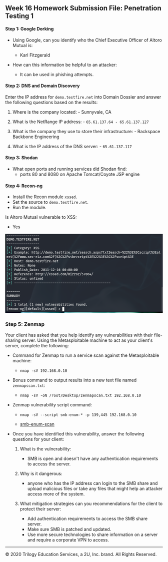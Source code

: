 ## Week 16 Homework Submission File: Penetration Testing 1

#### Step 1: Google Dorking


- Using Google, can you identify who the Chief Executive Officer of Altoro Mutual is:
  - Karl Fitzgerald

- How can this information be helpful to an attacker:
  - It can be used in phishing attempts.


#### Step 2: DNS and Domain Discovery

Enter the IP address for `demo.testfire.net` into Domain Dossier and answer the following questions based on the results:

  1. Where is the company located:
    - Sunnyvale, CA

  2. What is the NetRange IP address:
    - `65.61.137.64 - 65.61.137.127`

  3. What is the company they use to store their infrastructure:
    - Rackspace Backbone Engineering

  4. What is the IP address of the DNS server:
    - `65.61.137.117`

#### Step 3: Shodan

- What open ports and running services did Shodan find:
  - ports 80 and 8080 on Apache Tomcat/Coyote JSP engine

#### Step 4: Recon-ng

- Install the Recon module `xssed`.
- Set the source to `demo.testfire.net`.
- Run the module.

Is Altoro Mutual vulnerable to XSS:
  - Yes

  ![XSSED results](Images/HW_16_XSSED_vuln.png)

### Step 5: Zenmap

Your client has asked that you help identify any vulnerabilities with their file-sharing server. Using the Metasploitable machine to act as your client's server, complete the following:

- Command for Zenmap to run a service scan against the Metasploitable machine:
  - `nmap -sV 192.168.0.10`

- Bonus command to output results into a new text file named `zenmapscan.txt`:
  - `nmap -sV -oN /root/Desktop/zenmapscan.txt 192.168.0.10`

- Zenmap vulnerability script command:
  - `nmap -sV --script smb-enum-* -p 139,445 192.168.0.10`

  - [smb-enum-scan](Scans/nmap-smb-enum-scan.txt)

- Once you have identified this vulnerability, answer the following questions for your client:
  1. What is the vulnerability:
      - SMB is open and doesn't have any authentication requirements to access the server.

  2. Why is it dangerous:
      - anyone who has the IP address can login to the SMB share and upload malicious files or take any files that might help an attacker access more of the system.

  3. What mitigation strategies can you recommendations for the client to protect their server:
      - Add authentication requirements to access the SMB share server.
      - Make sure SMB is patched and updated.
      - Use more secure technologies to share information on a server and require a corporate VPN to access.

---
© 2020 Trilogy Education Services, a 2U, Inc. brand. All Rights Reserved.  
